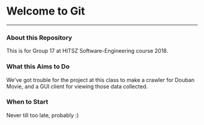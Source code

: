 # Welcome to Git
---------------
### About this Repository
This is for Group 17 at HITSZ Software-Engineering course 2018.

### What this Aims to Do
We've got trouble for the project at this class to make a crawler for Douban Movie, and a GUI client for viewing those data collected.

### When to Start
Never till too late, probably :)

